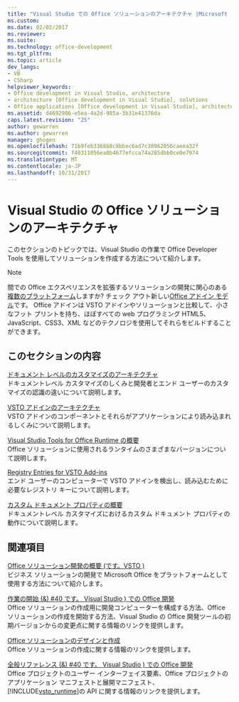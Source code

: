 ```yaml
---
title: "Visual Studio での Office ソリューションのアーキテクチャ |Microsoft ドキュメント"
ms.custom: 
ms.date: 02/02/2017
ms.reviewer: 
ms.suite: 
ms.technology: office-development
ms.tgt_pltfrm: 
ms.topic: article
dev_langs:
- VB
- CSharp
helpviewer_keywords:
- Office development in Visual Studio, architecture
- architecture [Office development in Visual Studio], solutions
- Office applications [Office development in Visual Studio], architecture
ms.assetid: d4692986-e5ea-4a2d-985a-3b31e41376da
caps.latest.revision: "25"
author: gewarren
ms.author: gewarren
manager: ghogen
ms.openlocfilehash: 71b9feb3368b8c8bbec6ad7c38962056caeea32f
ms.sourcegitcommit: f40311056ea0b4677efcca74a285dbb0ce0e7974
ms.translationtype: MT
ms.contentlocale: ja-JP
ms.lasthandoff: 10/31/2017
---
```

# <a name="architecture-of-office-solutions-in-visual-studio"></a>Visual Studio の Office ソリューションのアーキテクチャ
  このセクションのトピックでは、Visual Studio の作業で Office Developer Tools を使用してソリューションを作成する方法について紹介します。  
  
> [!NOTE]  
>  間での Office エクスペリエンスを拡張するソリューションの開発に関心のある[複数のプラットフォーム](https://dev.office.com/add-in-availability)しますか? チェック アウト新しい[Office アドイン モデル](https://dev.office.com/docs/add-ins/overview/office-add-ins)です。 Office アドインは VSTO アドインやソリューションと比較して、小さなフット プリントを持ち、ほぼすべての web プログラミング HTML5、JavaScript、CSS3、XML などのテクノロジを使用してそれらをビルドすることができます。  
  
## <a name="in-this-section"></a>このセクションの内容  
 [ドキュメント レベルのカスタマイズのアーキテクチャ](../vsto/architecture-of-document-level-customizations.md)  
 ドキュメントレベル カスタマイズのしくみと開発者とエンド ユーザーのカスタマイズの認識の違いについて説明します。  
  
 [VSTO アドインのアーキテクチャ](../vsto/architecture-of-vsto-add-ins.md)  
 VSTO アドインのコンポーネントとそれらがアプリケーションにより読み込まれるしくみについて説明します。  
  
 [Visual Studio Tools for Office Runtime の概要](../vsto/visual-studio-tools-for-office-runtime-overview.md)  
 Office ソリューションに使用されるランタイムのさまざまなバージョンについて説明します。  
  
 [Registry Entries for VSTO Add-ins](../vsto/registry-entries-for-vsto-add-ins.md)  
 エンド ユーザーのコンピューターで VSTO アドインを検出し、読み込むために必要なレジストリ キーについて説明します。  
  
 [カスタム ドキュメント プロパティの概要](../vsto/custom-document-properties-overview.md)  
 ドキュメントレベル カスタマイズにおけるカスタム ドキュメント プロパティの動作について説明します。  
  
## <a name="related-sections"></a>関連項目  
 [Office ソリューション開発の概要 &#40;です。VSTO &#41;](../vsto/office-solutions-development-overview-vsto.md)  
 ビジネス ソリューションの開発で Microsoft Office をプラットフォームとして使用する方法について紹介します。  
  
 [作業の開始 (&) #40 です。 Visual Studio &#41; での Office 開発](../vsto/getting-started-office-development-in-visual-studio.md)  
 Office ソリューションの作成用に開発コンピューターを構成する方法、Office ソリューションの作成を開始する方法、Visual Studio の Office 開発ツールの初期バージョンからの変更点に関する情報のリンクを提供します。  
  
 [Office ソリューションのデザインと作成](../vsto/designing-and-creating-office-solutions.md)  
 Office ソリューションの作成に関する情報のリンクを提供します。  
  
 [全般リファレンス (&) #40 です。 Visual Studio &#41; での Office 開発](../vsto/general-reference-office-development-in-visual-studio.md)  
 Office プロジェクトのユーザー インターフェイス要素、Office プロジェクトのアプリケーション マニフェストと展開マニフェスト、 [!INCLUDE[vsto_runtime](../vsto/includes/vsto-runtime-md.md)]の API に関する情報のリンクを提供します。  
  
  
